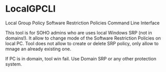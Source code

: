 # LocalGPCLI
Local Group Policy Software Restriction Policies Command Line Interface

This tool is for SOHO admins who are uses local Windows SRP (not in domains!).
It allow to change mode of the Software Restriction Policies on local PC.
Tool does not allow to create or delete SRP policy, only allow to mnage an already existing one.

If PC is in domain, tool win fail. Use Domain SRP or any other protection system.